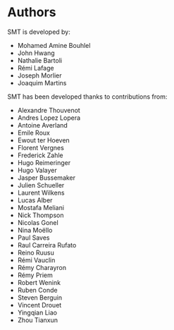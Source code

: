 # Authors

SMT is developed by:

* Mohamed Amine Bouhlel
* John Hwang
* Nathalie Bartoli
* Rémi Lafage
* Joseph Morlier
* Joaquim Martins

SMT has been developed thanks to contributions from:

* Alexandre Thouvenot
* Andres Lopez Lopera
* Antoine Averland
* Emile Roux
* Ewout ter Hoeven
* Florent Vergnes
* Frederick Zahle
* Hugo Reimeringer
* Hugo Valayer
* Jasper Bussemaker
* Julien Schueller
* Laurent Wilkens
* Lucas Alber
* Mostafa Meliani
* Nick Thompson
* Nicolas Gonel
* Nina Moëllo
* Paul Saves
* Raul Carreira Rufato
* Reino Ruusu
* Rémi Vauclin
* Rémy Charayron
* Rémy Priem
* Robert Wenink
* Ruben Conde
* Steven Berguin
* Vincent Drouet
* Yingqian Liao
* Zhou Tianxun
